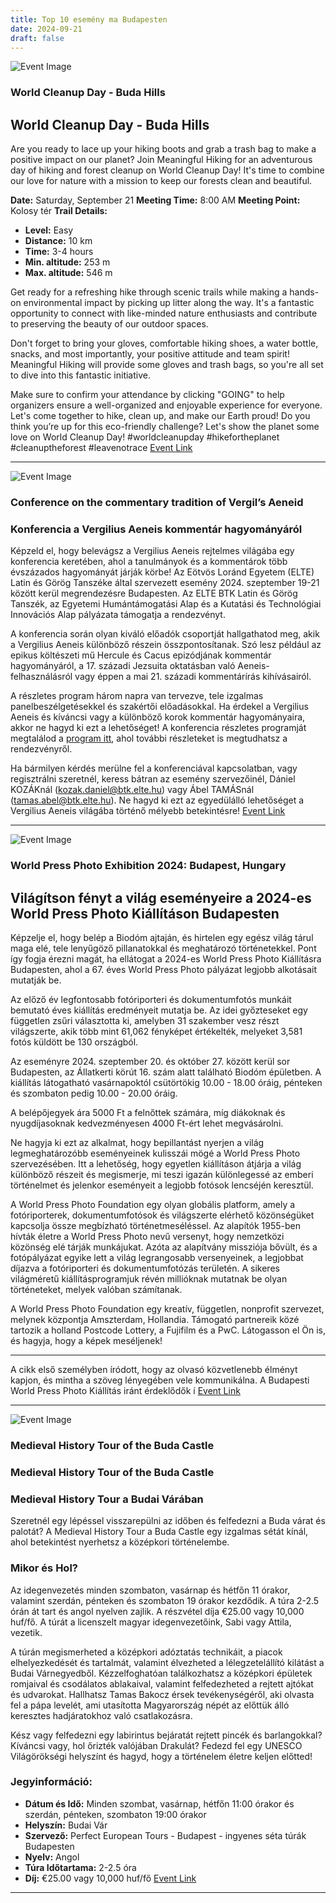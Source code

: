 ```yaml
---
title: Top 10 esemény ma Budapesten
date: 2024-09-21
draft: false
---
```


![Event Image](https://scontent-cdg4-3.xx.fbcdn.net/v/t39.30808-6/459022760_506289772351803_5293852513583307480_n.jpg?stp=dst-jpg_s960x960&_nc_cat=110&ccb=1-7&_nc_sid=75d36f&_nc_ohc=bfw4VHcJkskQ7kNvgGNvj0d&_nc_ht=scontent-cdg4-3.xx&_nc_gid=AmvtN-vWJUB0bJ3FQGm0h08&oh=00_AYDJSIJCdUrHkGruLaA-Ku_PbczXo6jyGqOU8MgbVvusPQ&oe=66F41F33)

 ### World Cleanup Day - Buda Hills

## World Cleanup Day - Buda Hills

Are you ready to lace up your hiking boots and grab a trash bag to make a positive impact on our planet? Join Meaningful Hiking for an adventurous day of hiking and forest cleanup on World Cleanup Day! It's time to combine our love for nature with a mission to keep our forests clean and beautiful.

**Date:** Saturday, September 21
**Meeting Time:** 8:00 AM
**Meeting Point:** Kolosy tér
**Trail Details:**
- **Level:** Easy
- **Distance:** 10 km
- **Time:** 3-4 hours
- **Min. altitude:** 253 m
- **Max. altitude:** 546 m

Get ready for a refreshing hike through scenic trails while making a hands-on environmental impact by picking up litter along the way. It's a fantastic opportunity to connect with like-minded nature enthusiasts and contribute to preserving the beauty of our outdoor spaces.

Don't forget to bring your gloves, comfortable hiking shoes, a water bottle, snacks, and most importantly, your positive attitude and team spirit! Meaningful Hiking will provide some gloves and trash bags, so you're all set to dive into this fantastic initiative.

Make sure to confirm your attendance by clicking "GOING" to help organizers ensure a well-organized and enjoyable experience for everyone. Let's come together to hike, clean up, and make our Earth proud! Do you think you’re up for this eco-friendly challenge? Let's show the planet some love on World Cleanup Day! #worldcleanupday #hikefortheplanet #cleanuptheforest #leavenotrace
[Event Link](https://facebook.com/events/1043521567313346)

---
![Event Image](https://scontent-cdg4-2.xx.fbcdn.net/v/t39.30808-6/457475500_1036167228200176_1943087184436310726_n.jpg?stp=dst-jpg_s960x960&_nc_cat=109&ccb=1-7&_nc_sid=75d36f&_nc_ohc=n8-7M2OX4QgQ7kNvgGPO6Md&_nc_ht=scontent-cdg4-2.xx&_nc_gid=A9ZfG8kGW7TCkxLhCC_-hlr&oh=00_AYAiM9qVynlRra_ucK1YBCNFtRRsD-zcIzZ2mSbaH50CjA&oe=66F40A70)

 ### Conference on the commentary tradition of Vergil’s Aeneid

### Konferencia a Vergilius Aeneis kommentár hagyományáról

Képzeld el, hogy belevágsz a Vergilius Aeneis rejtelmes világába egy konferencia keretében, ahol a tanulmányok és a kommentárok több évszázados hagyományát járják körbe! Az Eötvös Loránd Egyetem (ELTE) Latin és Görög Tanszéke által szervezett esemény 2024. szeptember 19-21 között kerül megrendezésre Budapesten. Az ELTE BTK Latin és Görög Tanszék, az Egyetemi Humántámogatási Alap és a Kutatási és Technológiai Innovációs Alap pályázata támogatja a rendezvényt.

A konferencia során olyan kiváló előadók csoportját hallgathatod meg, akik a Vergilius Aeneis különböző részein összpontosítanak. Szó lesz például az epikus költészeti mű Hercule és Cacus epizódjának kommentár hagyományáról, a 17. századi Jezsuita oktatásban való Aeneis-felhasználásról vagy éppen a mai 21. századi kommentárírás kihívásairól.

A részletes program három napra van tervezve, tele izgalmas panelbeszélgetésekkel és szakértői előadásokkal. Ha érdekel a Vergilius Aeneis és kíváncsi vagy a különböző korok kommentár hagyományaira, akkor ne hagyd ki ezt a lehetőséget! A konferencia részletes programját megtalálod a [program itt](https://klf.elte.hu/.../Aeneid_commentaries_programme...), ahol további részleteket is megtudhatsz a rendezvényről.

Ha bármilyen kérdés merülne fel a konferenciával kapcsolatban, vagy regisztrálni szeretnél, keress bátran az esemény szervezőinél, Dániel KOZÁKnál (kozak.daniel@btk.elte.hu) vagy Ábel TAMÁSnál (tamas.abel@btk.elte.hu). Ne hagyd ki ezt az egyedülálló lehetőséget a Vergilius Aeneis világába történő mélyebb betekintésre!
[Event Link](https://facebook.com/events/529291819495120)

---
![Event Image](https://scontent-cdg4-2.xx.fbcdn.net/v/t39.30808-6/453234887_1079768283519067_8224867178223583682_n.jpg?stp=dst-jpg_s960x960&_nc_cat=101&ccb=1-7&_nc_sid=75d36f&_nc_ohc=WjBIKuz1peQQ7kNvgH39Kub&_nc_ht=scontent-cdg4-2.xx&oh=00_AYAeuShz7L1EDgcCBP4RC5qxnQhQDbVfdIj0S6U5UfOAGw&oe=66F3FF90)

 ### World Press Photo Exhibition 2024: Budapest, Hungary

## Világítson fényt a világ eseményeire a 2024-es World Press Photo Kiállításon Budapesten

Képzelje el, hogy belép a Biodóm ajtaján, és hirtelen egy egész világ tárul maga elé, tele lenyűgöző pillanatokkal és meghatározó történetekkel. Pont így fogja érezni magát, ha ellátogat a 2024-es World Press Photo Kiállításra Budapesten, ahol a 67. éves World Press Photo pályázat legjobb alkotásait mutatják be.

Az előző év legfontosabb fotóriporteri és dokumentumfotós munkáit bemutató éves kiállítás eredményeit mutatja be. Az idei győzteseket egy független zsűri választotta ki, amelyben 31 szakember vesz részt világszerte, akik több mint 61,062 fényképet értékelték, melyeket 3,581 fotós küldött be 130 országból.

Az eseményre 2024. szeptember 20. és október 27. között kerül sor Budapesten, az Állatkerti körút 16. szám alatt található Biodóm épületben. A kiállítás látogatható vasárnapoktól csütörtökig 10.00 - 18.00 óráig, pénteken és szombaton pedig 10.00 - 20.00 óráig.

A belépőjegyek ára 5000 Ft a felnőttek számára, míg diákoknak és nyugdíjasoknak kedvezményesen 4000 Ft-ért lehet megvásárolni.

Ne hagyja ki ezt az alkalmat, hogy bepillantást nyerjen a világ legmeghatározóbb eseményeinek kulisszái mögé a World Press Photo szervezésében. Itt a lehetőség, hogy egyetlen kiállításon átjárja a világ különböző részeit és megismerje, mi teszi igazán különlegessé az emberi történelmet és jelenkor eseményeit a legjobb fotósok lencséjén keresztül.

A World Press Photo Foundation egy olyan globális platform, amely a fotóriporterek, dokumentumfotósok és világszerte elérhető közönségüket kapcsolja össze megbízható történetmeséléssel. Az alapítók 1955-ben hívták életre a World Press Photo nevű versenyt, hogy nemzetközi közönség elé tárják munkájukat. Azóta az alapítvány missziója bővült, és a fotópályázat egyike lett a világ legrangosabb versenyeinek, a legjobbat díjazva a fotóriporteri és dokumentumfotózás területén. A sikeres világméretű kiállításprogramjuk révén millióknak mutatnak be olyan történeteket, melyek valóban számítanak.

A World Press Photo Foundation egy kreatív, független, nonprofit szervezet, melynek központja Amszterdam, Hollandia. Támogató partnereik közé tartozik a holland Postcode Lottery, a Fujifilm és a PwC. Látogasson el Ön is, és hagyja, hogy a képek meséljenek!

---
A cikk első személyben íródott, hogy az olvasó közvetlenebb élményt kapjon, és mintha a szöveg lényegében vele kommunikálna. A Budapesti World Press Photo Kiállítás iránt érdeklődők í
[Event Link](https://facebook.com/events/508332128263862)

---
![Event Image](https://scontent-cdg4-2.xx.fbcdn.net/v/t39.30808-6/454912744_1050588749879459_5542144323526515750_n.jpg?_nc_cat=101&ccb=1-7&_nc_sid=75d36f&_nc_ohc=WJULF5QHWiUQ7kNvgGB0j8R&_nc_ht=scontent-cdg4-2.xx&_nc_gid=A12N-SxtoEDCfJ9TlzIICDh&oh=00_AYBjMEm17FkMxUALVUqKm9mY5ZSM9VK9Cv49qlO8jA-ssA&oe=66F40BE5)

 ### Medieval History Tour of the Buda Castle 

### Medieval History Tour of the Buda Castle

### Medieval History Tour a Budai Várában

Szeretnél egy lépéssel visszarepülni az időben és felfedezni a Buda várat és palotát? A Medieval History Tour a Buda Castle egy izgalmas sétát kínál, ahol betekintést nyerhetsz a középkori történelembe. 

### Mikor és Hol?
Az idegenvezetés minden szombaton, vasárnap és hétfőn 11 órakor, valamint szerdán, pénteken és szombaton 19 órakor kezdődik. A túra 2-2.5 órán át tart és angol nyelven zajlik. A részvétel díja €25.00 vagy 10,000 huf/fő. A túrát a licenszelt magyar idegenvezetőink, Sabi vagy Attila, vezetik.

A túrán megismerheted a középkori adóztatás technikáit, a piacok elhelyezkedését és tartalmát, valamint élvezheted a lélegzetelállító kilátást a Budai Várnegyedből. Kézzelfoghatóan találkozhatsz a középkori épületek romjaival és csodálatos ablakaival, valamint felfedezheted a rejtett ajtókat és udvarokat. Hallhatsz Tamas Bakocz érsek tevékenységéről, aki olvasta fel a pápa levelét, ami utasította Magyarország népét az előttük álló keresztes hadjáratokhoz való csatlakozásra.

Kész vagy felfedezni egy labirintus bejáratát rejtett pincék és barlangokkal? Kíváncsi vagy, hol őrizték valójában Drakulát? Fedezd fel egy UNESCO Világörökségi helyszínt és hagyd, hogy a történelem életre keljen előtted!

### Jegyinformáció:
- **Dátum és Idő:** Minden szombat, vasárnap, hétfőn 11:00 órakor és szerdán, pénteken, szombaton 19:00 órakor
- **Helyszín:** Budai Vár
- **Szervező:** Perfect European Tours - Budapest - ingyenes séta túrák Budapesten
- **Nyelv:** Angol
- **Túra Időtartama:** 2-2.5 óra
- **Díj:** €25.00 vagy 10,000 huf/fő
[Event Link](https://facebook.com/events/370193972706701)

---
